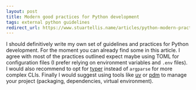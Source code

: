 ```yaml
---
layout: post
title: Modern good practices for Python development
tags: external python guidelines
redirect_url: https://www.stuartellis.name/articles/python-modern-practices/
---
```


I should definitively write my own set of guidelines and practices for Python development. For the moment you can already find some in this article. I agree with most of the practices outlined expect maybe using TOML for configuration files (I prefer relying on environment variables and `.env` files). I would also recommend to opt for [typer](https://typer.tiangolo.com/) instead of `argparse` for more complex CLIs. Finally I would suggest using tools like [uv](https://github.com/astral-sh/uv) or [pdm](https://pdm-project.org) to manage your project (packaging, dependencies, virtual environment).
